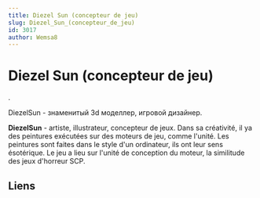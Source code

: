 ```yaml
---
title: Diezel Sun (concepteur de jeu)
slug: Diezel_Sun_(concepteur_de_jeu)
id: 3017
author: Wemsa8
---
```


# Diezel Sun (concepteur de jeu)

.

DiezelSun - знаменитый 3d моделлер, игровой дизайнер.

**DiezelSun** - artiste, illustrateur, concepteur de jeux. Dans sa
créativité, il ya des peintures exécutées sur des moteurs de jeu, comme
l'unité. Les peintures sont faites dans le style d'un ordinateur, ils
ont leur sens ésotérique. Le jeu a lieu sur l'unité de conception du
moteur, la similitude des jeux d'horreur SCP.

## Liens
